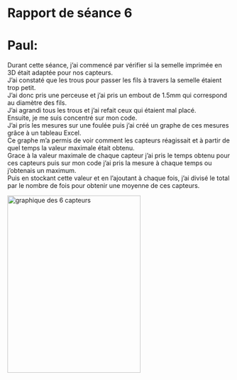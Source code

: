 # Rapport de séance 6
<h1>Paul:</h1>
<p>Durant cette séance, j’ai commencé par vérifier si la semelle imprimée en 3D était adaptée pour nos capteurs.<br>
  J’ai constaté que les trous pour passer les fils à travers la semelle étaient trop petit. <br>
  J’ai donc pris une perceuse et j’ai pris un embout de 1.5mm qui correspond au diamètre des fils. <br>
  J’ai agrandi tous les trous et j’ai refait ceux qui étaient mal placé. <br>
Ensuite, je me suis concentré sur mon code. <br>
  J’ai pris les mesures sur une foulée puis j’ai créé un graphe de ces mesures grâce à un tableau Excel. <br>
  Ce graphe m’a permis de voir comment les capteurs réagissait et à partir de quel temps la valeur maximale était obtenu. <br>
  Grace à la valeur maximale de chaque capteur j’ai pris le temps obtenu pour ces capteurs puis sur mon code j’ai pris la mesure à chaque temps ou j’obtenais un maximum.<br> 
  Puis en stockant cette valeur et en l’ajoutant à chaque fois, j’ai divisé le total par le nombre de fois pour obtenir une moyenne de ces capteurs.<br></p>
<img src="Images/graphiquecapteurs.jpeg.jpeg" alt="graphique des 6 capteurs" style="width:300px;height:400px;"/>
